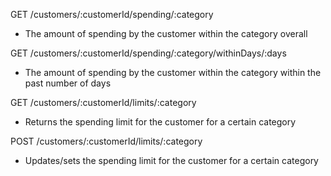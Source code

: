 

GET /customers/:customerId/spending/:category
 * The amount of spending by the customer within the category overall

GET /customers/:customerId/spending/:category/withinDays/:days
 * The amount of spending by the customer within the category within the past <days> number of days

GET /customers/:customerId/limits/:category
 * Returns the spending limit for the customer for a certain category

POST /customers/:customerId/limits/:category
 * Updates/sets the spending limit for the customer for a certain category